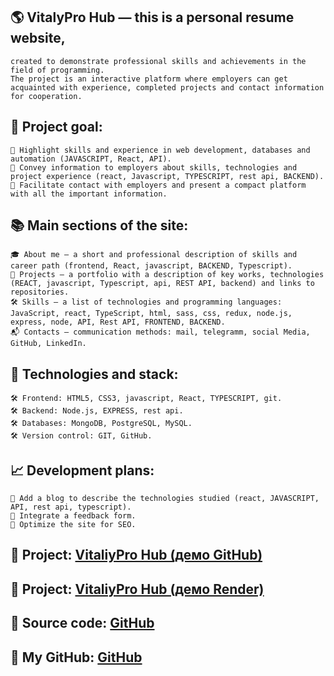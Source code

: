## 🌎 VitalyPro Hub — this is a personal resume website,

    created to demonstrate professional skills and achievements in the field of programming.
    The project is an interactive platform where employers can get acquainted with experience, completed projects and contact information for cooperation.

## 🎯 Project goal:

    🔸 Highlight skills and experience in web development, databases and automation (JAVASCRIPT, React, API).
    🔸 Convey information to employers about skills, technologies and project experience (react, Javascript, TYPESCRIPT, rest api, BACKEND).
    🔸 Facilitate contact with employers and present a compact platform with all the important information.

## 📚 Main sections of the site:

    🎓 About me — a short and professional description of skills and career path (frontend, React, javascript, BACKEND, Typescript).
    📂 Projects — a portfolio with a description of key works, technologies (REACT, javascript, Typescript, api, REST API, backend) and links to repositories.
    🛠️ Skills — a list of technologies and programming languages: JavaScript, react, TypeScript, html, sass, css, redux, node.js, express, node, API, Rest API, FRONTEND, BACKEND.
    📬 Contacts — communication methods: mail, telegramm, social Media, GitHub, LinkedIn.

## 🧰 Technologies and stack:

    🛠️ Frontend: HTML5, CSS3, javascript, React, TYPESCRIPT, git.
    🛠️ Backend: Node.js, EXPRESS, rest api.
    🛠️ Databases: MongoDB, PostgreSQL, MySQL.
    🛠️ Version control: GIT, GitHub.

## 📈 Development plans:

    📌 Add a blog to describe the technologies studied (react, JAVASCRIPT, API, rest api, typescript).
    📌 Integrate a feedback form.
    📌 Optimize the site for SEO.

## 🔗 Project: [VitaliyPro Hub (демо GitHub)](https://vitalymatyko.github.io/vitaly-pro-hub/)

## 🔗 Project: [VitaliyPro Hub (демо Render)](https://vitaly-pro-hub-client.onrender.com/vitaly-pro-hub)

## 🔗 Source code: [GitHub](https://github.com/VitalyMatyko/vitaly-portfolio-site)

## 🚀 My GitHub: [GitHub](https://github.com/VitalyMatyko)
